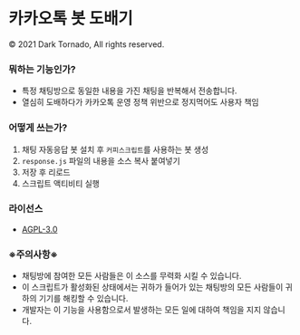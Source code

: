 # 카카오톡 봇 도배기

© 2021 Dark Tornado, All rights reserved.

### 뭐하는 기능인가?
* 특정 채팅방으로 동일한 내용을 가진 채팅을 반복해서 전송합니다.
* 열심히 도배하다가 카카오톡 운영 정책 위반으로 정지먹어도 사용자 책임

### 어떻게 쓰는가?
1. 채팅 자동응답 봇 설치 후 `커피스크립트`를 사용하는 봇 생성
2. `response.js` 파일의 내용을 소스 복사 붙여넣기
3. 저장 후 리로드
4. 스크립트 액티비티 실행

### 라이선스
* [AGPL-3.0](LICENSE)

### ※주의사항※
* 채팅방에 참여한 모든 사람들은 이 소스를 무력화 시킬 수 있습니다.
* 이 스크립트가 활성화된 상태에서는 귀하가 들어가 있는 채팅방의 모든 사람들이 귀하의 기기를 해킹할 수 있습니다.
* 개발자는 이 기능을 사용함으로서 발생하는 모든 일에 대하여 책임을 지지 않습니다.
